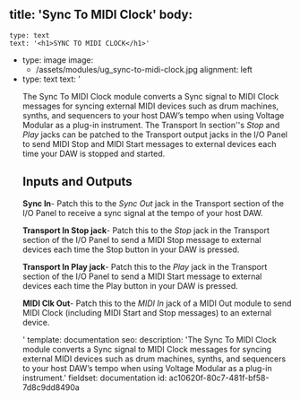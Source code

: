 title: 'Sync To MIDI Clock'
body:
  -
    type: text
    text: '<h1>SYNC TO MIDI CLOCK</h1>'
  -
    type: image
    image:
      - /assets/modules/ug_sync-to-midi-clock.jpg
    alignment: left
  -
    type: text
    text: '<p>The Sync To MIDI Clock module converts a Sync signal to MIDI Clock messages for syncing external MIDI devices such as drum machines, synths, and sequencers to your host DAW’s tempo when using Voltage Modular as a plug-in instrument. The Transport In section''s&nbsp;<em>Stop</em> and <em>Play</em> jacks can be patched to the Transport output jacks in the I/O Panel to send MIDI Stop and MIDI Start messages to external devices each time your DAW is stopped and started.</p><h2>Inputs and Outputs</h2><p><strong>Sync In</strong>- Patch this to the <em>Sync Out</em> jack in the Transport section of the I/O Panel to receive a sync signal at the tempo of your host DAW.</p><p><strong>Transport In Stop jack</strong>- Patch this to the <em>Stop</em> jack in the Transport section of the I/O Panel to send a MIDI Stop message to external devices each time the Stop button in your DAW is pressed.</p><p><strong>Transport In Play jack</strong>- Patch this to the <em>Play</em> jack in the Transport section of the I/O Panel to send a MIDI Start message to external devices each time the Play button in your DAW is pressed.</p><p><strong>MIDI Clk Out</strong>- Patch this to the <em>MIDI In</em> jack of a MIDI Out module to send MIDI Clock (including MIDI Start and Stop messages) to an external device.</p>'
template: documentation
seo:
  description: 'The Sync To MIDI Clock module converts a Sync signal to MIDI Clock messages for syncing external MIDI devices such as drum machines, synths, and sequencers to your host DAW’s tempo when using Voltage Modular as a plug-in instrument.'
fieldset: documentation
id: ac10620f-80c7-481f-bf58-7d8c9dd8490a
